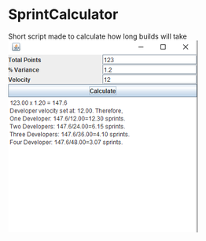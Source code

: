 # SprintCalculator
Short script made to calculate how long builds will take
![alt tag](https://github.com/austings/SprintCalculator/blob/master/preview.png)
